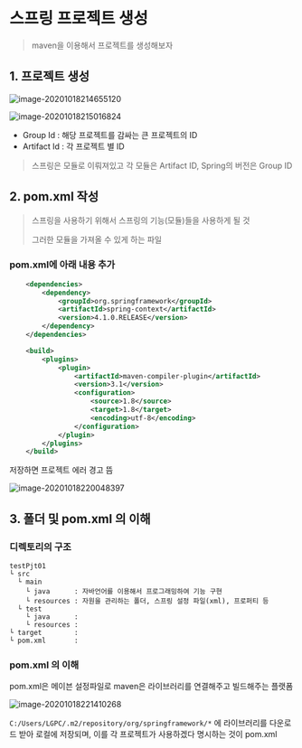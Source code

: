 # 스프링 프로젝트 생성

> maven을 이용해서 프로젝트를 생성해보자



## 1. 프로젝트 생성

![image-20201018214655120](C:\Users\LGPC\AppData\Roaming\Typora\typora-user-images\image-20201018214655120.png)



![image-20201018215016824](C:\Users\LGPC\AppData\Roaming\Typora\typora-user-images\image-20201018215016824.png)

- Group Id : 해당 프로젝트를 감싸는 큰 프로젝트의 ID
- Artifact Id : 각 프로젝트 별 ID

> 스프링은 모듈로 이뤄져있고 각 모듈은 Artifact ID, Spring의 버전은 Group ID

## 2. pom.xml 작성

> 스프링을 사용하기 위해서 스프링의 기능(모듈)들을 사용하게 될 것
>
> 그러한 모듈을 가져올 수 있게 하는 파일

### pom.xml에 아래 내용 추가

```xml
	<dependencies>
		<dependency>
			<groupId>org.springframework</groupId>
			<artifactId>spring-context</artifactId>
			<version>4.1.0.RELEASE</version>
		</dependency>
	</dependencies>

	<build>
		<plugins>
			<plugin>
				<artifactId>maven-compiler-plugin</artifactId>
				<version>3.1</version>
				<configuration>
					<source>1.8</source>
					<target>1.8</target>
					<encoding>utf-8</encoding>
				</configuration>
			</plugin>
		</plugins>
	</build>
```

저장하면 프로젝트 에러 경고 뜸

![image-20201018220048397](C:\Users\LGPC\AppData\Roaming\Typora\typora-user-images\image-20201018220048397.png)



## 3. 폴더 및 pom.xml 의 이해

### 디렉토리의 구조

```
testPjt01
└ src
  └ main
    └ java		: 자바언어를 이용해서 프로그래밍하여 기능 구현
    └ resources	: 자원을 관리하는 폴더, 스프링 설정 파일(xml), 프로퍼티 등
  └ test
  	└ java		:
  	└ resources	:
└ target		:
└ pom.xml		:
```



### pom.xml 의 이해

pom.xml은 메이븐 설정파일로 maven은 라이브러리를 연결해주고 빌드해주는 플랫폼

![image-20201018221410268](C:\Users\LGPC\AppData\Roaming\Typora\typora-user-images\image-20201018221410268.png)

`C:/Users/LGPC/.m2/repository/org/springframework/*` 에 라이브러리를 다운로드 받아 로컬에 저장되며, 이를 각 프로젝트가 사용하겠다 명시하는 것이 pom.xml



